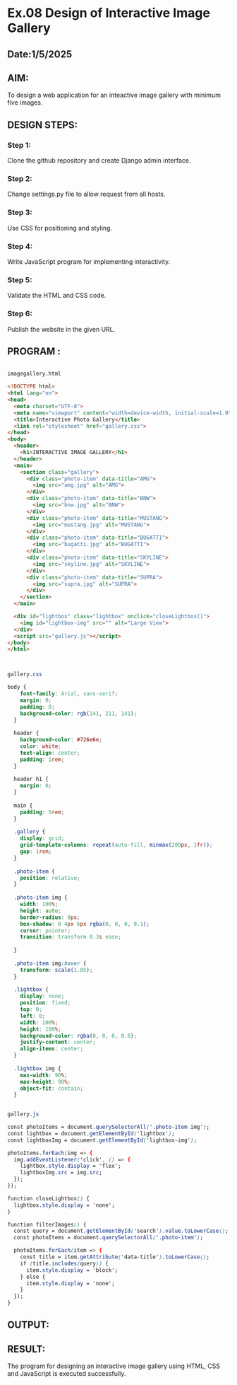 # Ex.08 Design of Interactive Image Gallery
## Date:1/5/2025

## AIM:
To design a web application for an inteactive image gallery with minimum five images.

## DESIGN STEPS:

### Step 1:
Clone the github repository and create Django admin interface.

### Step 2:
Change settings.py file to allow request from all hosts.

### Step 3:
Use CSS for positioning and styling.

### Step 4:
Write JavaScript program for implementing interactivity.

### Step 5:
Validate the HTML and CSS code.

### Step 6:
Publish the website in the given URL.

## PROGRAM :
```html

imagegallery.html

<!DOCTYPE html>
<html lang="en">
<head>
  <meta charset="UTF-8">
  <meta name="viewport" content="width=device-width, initial-scale=1.0">
  <title>Interactive Photo Gallery</title>
  <link rel="stylesheet" href="gallery.css">
</head>
<body>
  <header>
    <h1>INTERACTIVE IMAGE GALLERY</h1>
  </header>
  <main>
    <section class="gallery">
      <div class="photo-item" data-title="AMG">
        <img src="amg.jpg" alt="AMG">
      </div>
      <div class="photo-item" data-title="BNW">
        <img src="bnw.jpg" alt="BNW">
      </div>
      <div class="photo-item" data-title="MUSTANG">
        <img src="mustang.jpg" alt="MUSTANG">
      </div>
      <div class="photo-item" data-title="BUGATTI">
        <img src="bugatti.jpg" alt="BUGATTI">
      </div>
      <div class="photo-item" data-title="SKYLINE">
        <img src="skyline.jpg" alt="SKYLINE">
      </div>
      <div class="photo-item" data-title="SUPRA">
        <img src="supra.jpg" alt="SUPRA">
      </div>
    </section>
  </main>

  <div id="lightbox" class="lightbox" onclick="closeLightbox()">
    <img id="lightbox-img" src="" alt="Large View">
  </div>
  <script src="gallery.js"></script>
</body>
</html>

```
```css


gallery.css

body {
    font-family: Arial, sans-serif;
    margin: 0;
    padding: 0;
    background-color: rgb(141, 211, 141);
  }
  
  header {
    background-color: #726e6e;
    color: white;
    text-align: center;
    padding: 1rem;
  }
  
  header h1 {
    margin: 0;
  }
  
  main {
    padding: 5rem;
  }
  
  .gallery {
    display: grid;
    grid-template-columns: repeat(auto-fill, minmax(200px, 1fr));
    gap: 1rem;
  }
  
  .photo-item {
    position: relative;
  }
  
  .photo-item img {
    width: 100%;
    height: auto;
    border-radius: 8px;
    box-shadow: 0 4px 6px rgba(0, 0, 0, 0.1);
    cursor: pointer;
    transition: transform 0.3s ease;
    
  }
  
  .photo-item img:hover {
    transform: scale(1.05);
  }
  
  .lightbox {
    display: none;
    position: fixed;
    top: 0;
    left: 0;
    width: 100%;
    height: 100%;
    background-color: rgba(0, 0, 0, 0.8);
    justify-content: center;
    align-items: center;
  }
  
  .lightbox img {
    max-width: 90%;
    max-height: 90%;
    object-fit: contain;
  }
  

gallery.js

const photoItems = document.querySelectorAll('.photo-item img');
const lightbox = document.getElementById('lightbox');
const lightboxImg = document.getElementById('lightbox-img');

photoItems.forEach(img => {
  img.addEventListener('click', () => {
    lightbox.style.display = 'flex';
    lightboxImg.src = img.src;
  });
});

function closeLightbox() {
  lightbox.style.display = 'none';
}

function filterImages() {
  const query = document.getElementById('search').value.toLowerCase();
  const photoItems = document.querySelectorAll('.photo-item');

  photoItems.forEach(item => {
    const title = item.getAttribute('data-title').toLowerCase();
    if (title.includes(query)) {
      item.style.display = 'block';
    } else {
      item.style.display = 'none';
    }
  });
}


```

## OUTPUT:

## RESULT:
The program for designing an interactive image gallery using HTML, CSS and JavaScript is executed successfully.
